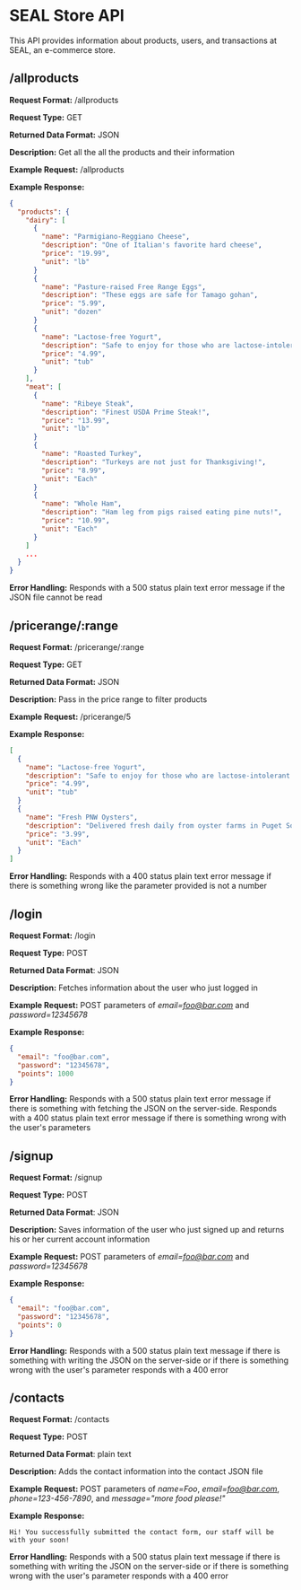 # SEAL Store API
This API provides information about products, users, and transactions
at SEAL, an e-commerce store.

## /allproducts
**Request Format:** /allproducts

**Request Type:** GET

**Returned Data Format:** JSON

**Description:** Get all the all the products and their information

**Example Request:** /allproducts

**Example Response:**

```json
{
  "products": {
    "dairy": [
      {
        "name": "Parmigiano-Reggiano Cheese",
        "description": "One of Italian's favorite hard cheese",
        "price": "19.99",
        "unit": "lb"
      }
      {
        "name": "Pasture-raised Free Range Eggs",
        "description": "These eggs are safe for Tamago gohan",
        "price": "5.99",
        "unit": "dozen"
      }
      {
        "name": "Lactose-free Yogurt",
        "description": "Safe to enjoy for those who are lactose-intolerant!",
        "price": "4.99",
        "unit": "tub"
      }
    ],
    "meat": [
      {
        "name": "Ribeye Steak",
        "description": "Finest USDA Prime Steak!",
        "price": "13.99",
        "unit": "lb"
      }
      {
        "name": "Roasted Turkey",
        "description": "Turkeys are not just for Thanksgiving!",
        "price": "8.99",
        "unit": "Each"
      }
      {
        "name": "Whole Ham",
        "description": "Ham leg from pigs raised eating pine nuts!",
        "price": "10.99",
        "unit": "Each"
      }
    ]
    ...
  }
}
```

**Error Handling:**
Responds with a 500 status plain text error message if the JSON file cannot be read

## /pricerange/:range
**Request Format:** /pricerange/:range

**Request Type:** GET

**Returned Data Format:** JSON

**Description:** Pass in the price range to filter products

**Example Request:** /pricerange/5

**Example Response:**

```json
[
  {
    "name": "Lactose-free Yogurt",
    "description": "Safe to enjoy for those who are lactose-intolerant!",
    "price": "4.99",
    "unit": "tub"
  }
  {
    "name": "Fresh PNW Oysters",
    "description": "Delivered fresh daily from oyster farms in Puget Sound!",
    "price": "3.99",
    "unit": "Each"
  }
]
```

**Error Handling:**
Responds with a 400 status plain text error message if there is something wrong like the parameter provided is not a number

## /login
**Request Format:** /login

**Request Type:** POST

**Returned Data Format**: JSON

**Description:** Fetches information about the user who just logged in

**Example Request:** POST parameters of *email=foo@bar.com* and *password=12345678*

**Example Response:**

```json
{
  "email": "foo@bar.com",
  "password": "12345678",
  "points": 1000
}
```

**Error Handling:**
Responds with a 500 status plain text error message if there is something with fetching the JSON on the server-side. Responds with a 400 status plain text error message if there is something wrong with the user's parameters

## /signup
**Request Format:** /signup

**Request Type:** POST

**Returned Data Format**: JSON

**Description:** Saves information of the user who just signed up and returns his or her current account information

**Example Request:** POST parameters of *email=foo@bar.com* and *password=12345678*

**Example Response:**

```json
{
  "email": "foo@bar.com",
  "password": "12345678",
  "points": 0
}
```

**Error Handling:**
Responds with a 500 status plain text message if there is something with writing the JSON on the server-side or if there is something wrong with the user's parameter responds with a 400 error

## /contacts
**Request Format:** /contacts

**Request Type:** POST

**Returned Data Format**: plain text

**Description:** Adds the contact information into the contact JSON file

**Example Request:** POST parameters of *name=Foo*, *email=foo@bar.com*, *phone=123-456-7890*, and *message="more food please!"*

**Example Response:**

```
Hi! You successfully submitted the contact form, our staff will be with your soon!
```

**Error Handling:**
Responds with a 500 status plain text message if there is something with writing the JSON on the server-side or if there is something wrong with the user's parameter responds with a 400 error

